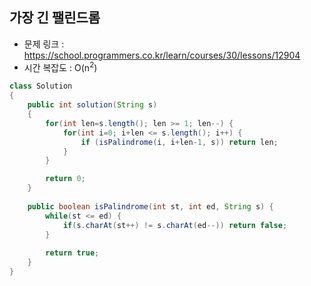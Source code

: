 ## 가장 긴 팰린드롬
* 문제 링크 : https://school.programmers.co.kr/learn/courses/30/lessons/12904
* 시간 복잡도 : O(n<sup>2</sup>)
```java
class Solution
{
    public int solution(String s)
    {
        for(int len=s.length(); len >= 1; len--) {
            for(int i=0; i+len <= s.length(); i++) {
                if (isPalindrome(i, i+len-1, s)) return len;
            }
        }

        return 0;
    }
    
    public boolean isPalindrome(int st, int ed, String s) {
        while(st <= ed) {
            if(s.charAt(st++) != s.charAt(ed--)) return false;
        } 
        
        return true;
    }
}
```
